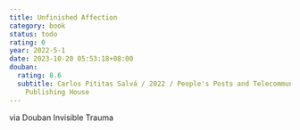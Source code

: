```yaml
---
title: Unfinished Affection
category: book
status: todo
rating: 0
year: 2022-5-1
date: 2023-10-20 05:53:18+08:00
douban:
  rating: 8.6
  subtitle: Carlos Pititas Salvá / 2022 / People's Posts and Telecommunications
    Publishing House
---
```


via Douban Invisible Trauma
